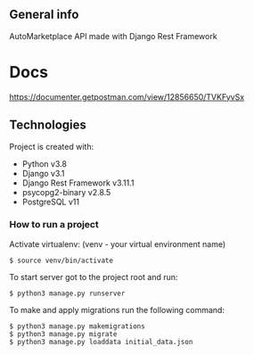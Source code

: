 ## General info
AutoMarketplace API made with Django Rest Framework

# Docs
https://documenter.getpostman.com/view/12856650/TVKFyvSx

## Technologies
Project is created with:
* Python v3.8
* Django v3.1
* Django Rest Framework v3.11.1
* psycopg2-binary v2.8.5
* PostgreSQL v11

### How to run a project
Activate virtualenv: (venv - your virtual environment name)
```shell script
$ source venv/bin/activate
```

To start server got to the project root and run:
```shell script
$ python3 manage.py runserver
```

To make and apply migrations run the following command:
```shell script
$ python3 manage.py makemigrations
$ python3 manage.py migrate
$ python3 manage.py loaddata initial_data.json
```


